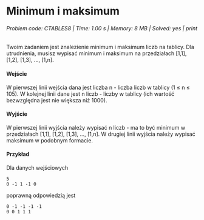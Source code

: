 # Minimum i maksimum
###### Problem code: CTABLES8 \| Time: 1.00 s \| Memory: 8 MB \| Solved: yes \| print

Twoim zadaniem jest znalezienie minimum i maksimum liczb na tablicy. Dla utrudnienia, musisz wypisać minimum i maksimum na przedziałach [1,1], [1,2], [1,3], ..., [1,n].

#### Wejście
W pierwszej linii wejścia dana jest liczba n - liczba liczb w tablicy (1 ≤ n ≤ 105). W kolejnej linii dane jest n liczb - liczby w tablicy (ich wartość bezwzględna jest nie większa niż 1000).

#### Wyjście
W pierwszej linii wyjścia należy wypisać n liczb - ma to być minimum w przedziałach [1,1], [1,2], [1,3], ..., [1,n]. W drugiej linii wyjścia należy wypisać maksimum w podobnym formacie.

#### Przykład
Dla danych wejściowych

```
5
0 -1 1 -1 0
```
poprawną odpowiedzią jest

```
0 -1 -1 -1 -1
0 0 1 1 1
```
